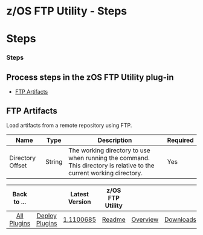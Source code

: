 
z/OS FTP Utility - Steps
========================

# Steps



### Steps




 

Process steps in the zOS FTP Utility plug-in
--------------------------------------------


* [FTP Artifacts](#ftp_artifacts)




FTP Artifacts
-------------


Load artifacts from a remote repository using FTP.




| Name | Type | Description | Required |
| --- | --- | --- | --- |
| Directory Offset | String | The working directory to use when running the command. This directory is relative to the current working directory. | Yes |




 




|Back to ...||Latest Version|z/OS FTP Utility |||
| :---: | :---: | :---: | :---: | :---: | :---: |
|[All Plugins](../../index.md)|[Deploy Plugins](../README.md)|[1.1100685](https://raw.githubusercontent.com/UrbanCode/IBM-UCD-PLUGINS/main/files/zos-ftp/zos-ftp-1.1100685.zip)|[Readme](README.md)|[Overview](overview.md)|[Downloads](downloads.md)|
